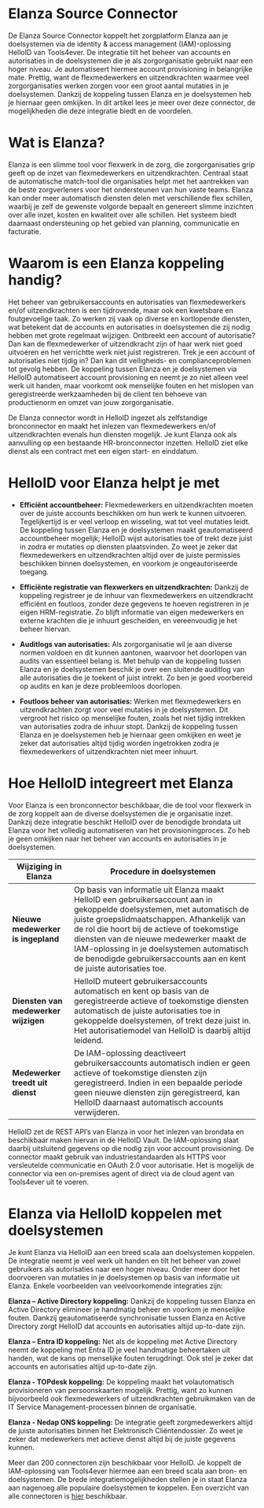 # Elanza Source Connector

De Elanza Source Connector koppelt het zorgplatform Elanza aan je doelsystemen via de identity & access management (IAM)-oplossing HelloID van Tools4ever. De integratie tilt het beheer van accounts en autorisaties in de doelsystemen die je als zorgorganisatie gebruikt naar een hoger niveau. Je automatiseert hiermee account provisioning in belangrijke mate. Prettig, want de flexmedewerkers en uitzendkrachten waarmee veel zorgorganisaties werken zorgen voor een groot aantal mutaties in je doelsystemen. Dankzij de koppeling tussen Elanza en je doelsystemen heb je hiernaar geen omkijken. In dit artikel lees je meer over deze connector, de mogelijkheden die deze integratie biedt en de voordelen. 

# Wat is Elanza?

Elanza is een slimme tool voor flexwerk in de zorg, die zorgorganisaties grip geeft op de inzet van flexmedewerkers en uitzendkrachten. Centraal staat de automatische  match-tool die organisaties helpt met het aantrekken van de beste zorgverleners voor het ondersteunen van hun vaste teams. Elanza kan onder meer automatisch diensten delen met verschillende flex schillen, waarbij je zelf de gewenste volgorde bepaalt en genereert slimme inzichten over alle inzet, kosten en kwaliteit over alle schillen. Het systeem biedt daarnaast ondersteuning op het gebied van planning, communicatie en facturatie.

# Waarom is een Elanza koppeling handig?

Het beheer van gebruikersaccounts en autorisaties van flexmedewerkers en/of uitzendkrachten is een tijdrovende, maar ook een kwetsbare en foutgevoelige taak. Zo werken zij vaak op diverse en kortlopende diensten, wat betekent dat de accounts en autorisaties in doelsystemen die zij nodig hebben met grote regelmaat wijzigen. Ontbreekt een account of autorisatie? Dan kan de flexmedewerker of uitzendkracht zijn of haar werk niet goed uitvoeren en het verrichtte werk niet juist registreren. Trek je een account of autorisaties niet tijdig in? Dan kan dit veiligheids- en complianceproblemen tot gevolg hebben. De koppeling tussen Elanza en je doelsystemen via HelloID automatiseert account provisioning en neemt je zo niet alleen veel werk uit handen, maar voorkomt ook menselijke fouten en het mislopen van geregistreerde werkzaamheden bij de client ten behoeve van productienorm en omzet van jouw zorgorganisatie. 

De Elanza connector wordt in HelloID ingezet als zelfstandige bronconnector en maakt het inlezen van flexmedewerkers en/of uitzendkrachten evenals hun diensten mogelijk. Je kunt Elanza ook als aanvulling op een bestaande HR-bronconnector inzetten. HelloID ziet elke dienst als een contract met een eigen start- en einddatum. 

# HelloID voor Elanza helpt je met

* **Efficiënt accountbeheer:** Flexmedewerkers en uitzendkrachten moeten over de juiste accounts beschikken om hun werk te kunnen uitvoeren. Tegelijkertijd is er veel verloop en wisseling, wat tot veel mutaties leidt. De koppeling tussen Elanza en je doelsystemen maakt geautomatiseerd accountbeheer mogelijk; HelloID wijst autorisaties toe of trekt deze juist in zodra er mutaties op diensten plaatsvinden. Zo weet je zeker dat flexmedewerkers en uitzendkrachten altijd over de juiste permissies beschikken binnen doelsystemen, en voorkom je ongeautoriseerde toegang. 

* **Efficiënte registratie van flexwerkers en uitzendkrachten:** Dankzij de koppeling registreer je de inhuur van flexmedewerkers en uitzendkracht efficiënt en foutloos, zonder deze gegevens te hoeven registreren in je eigen HRM-registratie. Zo blijft informatie van eigen medewerkers en externe krachten die je inhuurt gescheiden, en vereenvoudig je het beheer hiervan.

* **Auditlogs van autorisaties:** Als zorgorganisatie wil je aan diverse normen voldoen en dit kunnen aantonen, waarvoor het doorlopen van audits van essentieel belang is. Met behulp van de koppeling tussen Elanza en je doelsystemen beschik je over een sluitende auditlog van alle autorisaties die je toekent of juist intrekt. Zo ben je goed voorbereid op audits en kan je deze probleemloos doorlopen.

* **Foutloos beheer van autorisaties:** Werken met flexmedewerkers en uitzendkrachten zorgt voor veel mutaties in je doelsystemen. Dit vergroot het risico op menselijke fouten, zoals het niet tijdig intrekken van autorisaties zodra de inhuur stopt. Dankzij de koppeling tussen Elanza en je doelsystemen heb je hiernaar geen omkijken en weet je zeker dat autorisaties altijd tijdig worden ingetrokken zodra je flexmedewerkers of uitzendkrachten niet meer inhuurt. 

# Hoe HelloID integreert met Elanza

Voor Elanza is een bronconnector beschikbaar, die de tool voor flexwerk in de zorg koppelt aan de diverse doelsystemen die je organisatie inzet. Dankzij deze integratie beschikt HelloID over de benodigde brondata uit Elanza voor het volledig automatiseren van het provisioningproces. Zo heb je geen omkijken naar het beheer van accounts en autorisaties in je doelsystemen.

| Wijziging in Elanza |  Procedure in doelsystemen | 
| ------------------- | ---------------------------- | 
| **Nieuwe medewerker is ingepland** | Op basis van informatie uit Elanza maakt HelloID een gebruikersaccount aan in gekoppelde doelsystemen, met automatisch de juiste groepslidmaatschappen. Afhankelijk van de rol die hoort bij de actieve of toekomstige diensten van de nieuwe medewerker maakt de IAM-oplossing in je doelsystemen automatisch de benodigde gebruikersaccounts aan en kent de juiste autorisaties toe. |
| **Diensten van medewerker wijzigen** | HelloID muteert gebruikersaccounts automatisch en kent op basis van de geregistreerde actieve of toekomstige diensten automatisch de juiste autorisaties toe in gekoppelde doelsystemen, of trekt deze juist in. Het autorisatiemodel van HelloID is daarbij altijd leidend. | 
| **Medewerker treedt uit dienst** | De IAM-oplossing deactiveert gebruikersaccounts automatisch indien er geen actieve of toekomstige diensten zijn geregistreerd. Indien in een bepaalde periode geen nieuwe diensten zijn geregistreerd, kan HelloID daarnaast automatisch accounts verwijderen. |

HelloID zet de REST API’s van Elanza in voor het inlezen van brondata en beschikbaar maken hiervan in de HelloID Vault. De IAM-oplossing slaat daarbij uitsluitend gegevens op die nodig zijn voor account provisioning. De connector maakt gebruik van industriestandaarden als HTTPS voor versleutelde communicatie en OAuth 2.0 voor autorisatie. Het is mogelijk de connector via een on-premises agent of direct via de cloud agent van Tools4ever uit te voeren. 

# Elanza via HelloID koppelen met doelsystemen
Je kunt Elanza via HelloID aan een breed scala aan doelsystemen koppelen. De integratie neemt je veel werk uit handen en tilt het beheer van zowel gebruikers als autorisaties naar een hoger niveau. Onder meer door het doorvoeren van mutaties in je doelsystemen op basis van informatie uit Elanza. Enkele voorbeelden van veelvoorkomende integraties zijn:


**Elanza – Active Directory koppeling:** Dankzij de koppeling tussen Elanza en Active Directory elimineer je handmatig beheer en voorkom je menselijke fouten. Dankzij geautomatiseerde synchronisatie tussen Elanza en Active Directory zorgt HelloID dat accounts en autorisaties altijd up-to-date zijn. 

**Elanza – Entra ID koppeling:** Net als de koppeling met Active Directory neemt de koppeling met Entra ID je veel handmatige beheertaken uit handen, wat de kans op menselijke fouten terugdringt. Ook stel je zeker dat accounts en autorisaties altijd up-to-date zijn.

**Elanza - TOPdesk koppeling:** De koppeling maakt het volautomatisch provisioneren van persoonskaarten mogelijk. Prettig, want zo kunnen bijvoorbeeld ook flexmedewerkers of uitzendkrachten gebruikmaken van de IT Service Management-processen binnen de organisatie. 

**Elanza - Nedap ONS koppeling:** De integratie geeft zorgmedewerkers altijd de juiste autorisaties binnen het Elektronisch Cliëntendossier. Zo weet je zeker dat medewerkers met actieve dienst altijd bij de juiste gegevens kunnen. 

Meer dan 200 connectoren zijn beschikbaar voor HelloID. Je koppelt de IAM-oplossing van Tools4ever hiermee aan een breed scala aan bron- en doelsystemen. De brede integratiemogelijkheden stellen je in staat Elanza aan nagenoeg alle populaire doelsystemen te koppelen. Een overzicht van alle connectoren is [hier](https://www.tools4ever.nl/connectoren/) beschikbaar. 
